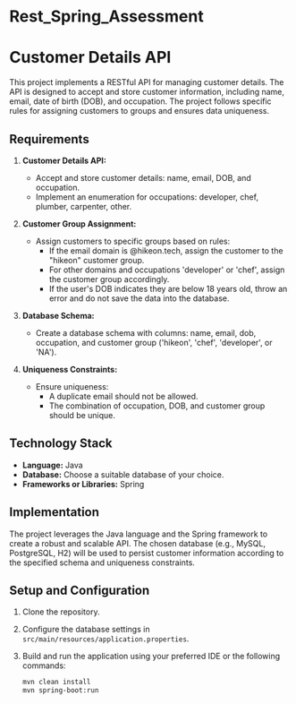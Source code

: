 # Rest_Spring_Assessment

# Customer Details API

This project implements a RESTful API for managing customer details. The API is designed to accept and store customer information, including name, email, date of birth (DOB), and occupation. The project follows specific rules for assigning customers to groups and ensures data uniqueness.

## Requirements

1. **Customer Details API:**
   - Accept and store customer details: name, email, DOB, and occupation.
   - Implement an enumeration for occupations: developer, chef, plumber, carpenter, other.

2. **Customer Group Assignment:**
   - Assign customers to specific groups based on rules:
     - If the email domain is @hikeon.tech, assign the customer to the "hikeon" customer group.
     - For other domains and occupations 'developer' or 'chef', assign the customer group accordingly.
     - If the user's DOB indicates they are below 18 years old, throw an error and do not save the data into the database.

3. **Database Schema:**
   - Create a database schema with columns: name, email, dob, occupation, and customer group ('hikeon', 'chef', 'developer', or 'NA').

4. **Uniqueness Constraints:**
   - Ensure uniqueness:
     - A duplicate email should not be allowed.
     - The combination of occupation, DOB, and customer group should be unique.

## Technology Stack

- **Language:** Java
- **Database:** Choose a suitable database of your choice.
- **Frameworks or Libraries:** Spring

## Implementation

The project leverages the Java language and the Spring framework to create a robust and scalable API. The chosen database (e.g., MySQL, PostgreSQL, H2) will be used to persist customer information according to the specified schema and uniqueness constraints.

## Setup and Configuration

1. Clone the repository.

2. Configure the database settings in `src/main/resources/application.properties`.

3. Build and run the application using your preferred IDE or the following commands:

   ```bash
   mvn clean install
   mvn spring-boot:run

